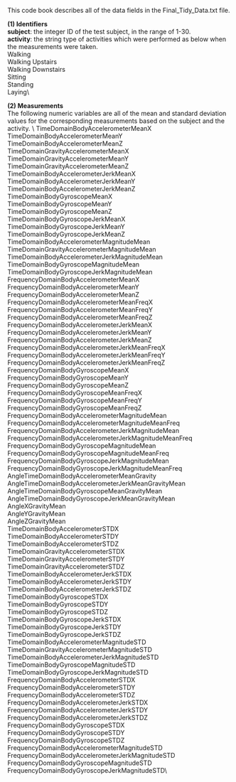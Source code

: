 This code book describes all of the data fields in the Final_Tidy_Data.txt file.

**(1) Identifiers**\
**subject**: the integer ID of the test subject, in the range of 1-30.\
**activity**: the string type of activities which were performed as below when the measurements were taken.\
Walking\
Walking Upstairs\
Walking Downstairs\
Sitting\
Standing\
Laying\

**(2) Measurements**\
The following numeric variables are all of the mean and standard deviation values for the corresponding measurements based on the subject and the activity. \ 
TimeDomainBodyAccelerometerMeanX\
TimeDomainBodyAccelerometerMeanY\
TimeDomainBodyAccelerometerMeanZ\
TimeDomainGravityAccelerometerMeanX\
TimeDomainGravityAccelerometerMeanY\
TimeDomainGravityAccelerometerMeanZ\
TimeDomainBodyAccelerometerJerkMeanX\
TimeDomainBodyAccelerometerJerkMeanY\
TimeDomainBodyAccelerometerJerkMeanZ\
TimeDomainBodyGyroscopeMeanX\
TimeDomainBodyGyroscopeMeanY\
TimeDomainBodyGyroscopeMeanZ\
TimeDomainBodyGyroscopeJerkMeanX\
TimeDomainBodyGyroscopeJerkMeanY\
TimeDomainBodyGyroscopeJerkMeanZ\
TimeDomainBodyAccelerometerMagnitudeMean\
TimeDomainGravityAccelerometerMagnitudeMean\
TimeDomainBodyAccelerometerJerkMagnitudeMean\
TimeDomainBodyGyroscopeMagnitudeMean\
TimeDomainBodyGyroscopeJerkMagnitudeMean\
FrequencyDomainBodyAccelerometerMeanX\
FrequencyDomainBodyAccelerometerMeanY\
FrequencyDomainBodyAccelerometerMeanZ\
FrequencyDomainBodyAccelerometerMeanFreqX\
FrequencyDomainBodyAccelerometerMeanFreqY\
FrequencyDomainBodyAccelerometerMeanFreqZ\
FrequencyDomainBodyAccelerometerJerkMeanX\
FrequencyDomainBodyAccelerometerJerkMeanY\
FrequencyDomainBodyAccelerometerJerkMeanZ\
FrequencyDomainBodyAccelerometerJerkMeanFreqX\
FrequencyDomainBodyAccelerometerJerkMeanFreqY\
FrequencyDomainBodyAccelerometerJerkMeanFreqZ\
FrequencyDomainBodyGyroscopeMeanX\
FrequencyDomainBodyGyroscopeMeanY\
FrequencyDomainBodyGyroscopeMeanZ\
FrequencyDomainBodyGyroscopeMeanFreqX\
FrequencyDomainBodyGyroscopeMeanFreqY\
FrequencyDomainBodyGyroscopeMeanFreqZ\
FrequencyDomainBodyAccelerometerMagnitudeMean\
FrequencyDomainBodyAccelerometerMagnitudeMeanFreq\
FrequencyDomainBodyAccelerometerJerkMagnitudeMean\
FrequencyDomainBodyAccelerometerJerkMagnitudeMeanFreq\
FrequencyDomainBodyGyroscopeMagnitudeMean\
FrequencyDomainBodyGyroscopeMagnitudeMeanFreq\
FrequencyDomainBodyGyroscopeJerkMagnitudeMean\
FrequencyDomainBodyGyroscopeJerkMagnitudeMeanFreq\
AngleTimeDomainBodyAccelerometerMeanGravity\
AngleTimeDomainBodyAccelerometerJerkMeanGravityMean\
AngleTimeDomainBodyGyroscopeMeanGravityMean\
AngleTimeDomainBodyGyroscopeJerkMeanGravityMean\
AngleXGravityMean\
AngleYGravityMean\
AngleZGravityMean\
TimeDomainBodyAccelerometerSTDX\
TimeDomainBodyAccelerometerSTDY\
TimeDomainBodyAccelerometerSTDZ\
TimeDomainGravityAccelerometerSTDX\
TimeDomainGravityAccelerometerSTDY\
TimeDomainGravityAccelerometerSTDZ\
TimeDomainBodyAccelerometerJerkSTDX\
TimeDomainBodyAccelerometerJerkSTDY\
TimeDomainBodyAccelerometerJerkSTDZ\
TimeDomainBodyGyroscopeSTDX\
TimeDomainBodyGyroscopeSTDY\
TimeDomainBodyGyroscopeSTDZ\
TimeDomainBodyGyroscopeJerkSTDX\
TimeDomainBodyGyroscopeJerkSTDY\
TimeDomainBodyGyroscopeJerkSTDZ\
TimeDomainBodyAccelerometerMagnitudeSTD\
TimeDomainGravityAccelerometerMagnitudeSTD\
TimeDomainBodyAccelerometerJerkMagnitudeSTD\
TimeDomainBodyGyroscopeMagnitudeSTD\
TimeDomainBodyGyroscopeJerkMagnitudeSTD\
FrequencyDomainBodyAccelerometerSTDX\
FrequencyDomainBodyAccelerometerSTDY\
FrequencyDomainBodyAccelerometerSTDZ\
FrequencyDomainBodyAccelerometerJerkSTDX\
FrequencyDomainBodyAccelerometerJerkSTDY\
FrequencyDomainBodyAccelerometerJerkSTDZ\
FrequencyDomainBodyGyroscopeSTDX\
FrequencyDomainBodyGyroscopeSTDY\
FrequencyDomainBodyGyroscopeSTDZ\
FrequencyDomainBodyAccelerometerMagnitudeSTD\
FrequencyDomainBodyAccelerometerJerkMagnitudeSTD\
FrequencyDomainBodyGyroscopeMagnitudeSTD\
FrequencyDomainBodyGyroscopeJerkMagnitudeSTD\

